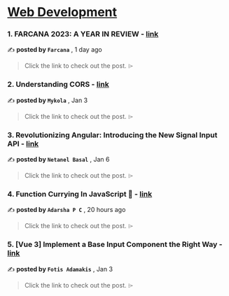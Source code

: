 
<h1><a href=https://medium.com/tag/web-development/recommended target="_blank" rel="noopener noreferrer">Web Development</a></h1>
<h3>1. FARCANA 2023: A YEAR IN REVIEW - <a href=https://medium.com/farcana/farcana-2023-a-year-in-review-158bd67c1127?source=tag_recommended_feed---------0-84----------web_development----------4a9e8350_6f20_4ada_8c72_2e8043e8e052------- target="_blank" rel="noopener noreferrer">link</a></h3>

✍️ **posted by `Farcana`** <date> , 1 day ago</date>

<blockquote>Click the link to check out the post. ⌲</blockquote>

<h3>2. Understanding CORS - <a href=https://medium.com/itnext/understanding-cors-4157bf640e11?source=tag_recommended_feed---------1-107----------web_development----------4a9e8350_6f20_4ada_8c72_2e8043e8e052------- target="_blank" rel="noopener noreferrer">link</a></h3>

✍️ **posted by `Mykola`** <date> , Jan 3</date>

<blockquote>Click the link to check out the post. ⌲</blockquote>

<h3>3. Revolutionizing Angular: Introducing the New Signal Input API - <a href=https://medium.com/netanelbasal/revolutionizing-angular-introducing-the-new-signal-input-api-d0fc3c8777f2?source=tag_recommended_feed---------2-85----------web_development----------4a9e8350_6f20_4ada_8c72_2e8043e8e052------- target="_blank" rel="noopener noreferrer">link</a></h3>

✍️ **posted by `Netanel Basal`** <date> , Jan 6</date>

<blockquote>Click the link to check out the post. ⌲</blockquote>

<h3>4. Function Currying In JavaScript 🚀 - <a href=https://medium.com/@adarshapc/function-currying-in-javascript-4d92a46307c6?source=tag_recommended_feed---------3-84----------web_development----------4a9e8350_6f20_4ada_8c72_2e8043e8e052------- target="_blank" rel="noopener noreferrer">link</a></h3>

✍️ **posted by `Adarsha P C`** <date> , 20 hours ago</date>

<blockquote>Click the link to check out the post. ⌲</blockquote>

<h3>5. [Vue 3] Implement a Base Input Component the Right Way - <a href=https://medium.com/@fadamakis/vue-3-implement-a-base-input-component-the-right-way-f5ef2f917221?source=tag_recommended_feed---------4-107----------web_development----------4a9e8350_6f20_4ada_8c72_2e8043e8e052------- target="_blank" rel="noopener noreferrer">link</a></h3>

✍️ **posted by `Fotis Adamakis`** <date> , Jan 3</date>

<blockquote>Click the link to check out the post. ⌲</blockquote>


